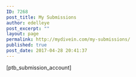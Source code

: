 ```yaml
---
ID: 7268
post_title: My Submissions
author: edelleye
post_excerpt: ""
layout: page
permalink: http://mydivein.com/my-submissions/
published: true
post_date: 2017-04-28 20:41:37
---
```

[ptb_submission_account]